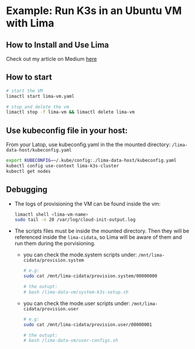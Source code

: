 # Example: Run K3s in an Ubuntu VM with Lima

## How to Install and Use Lima
Check out my article on Medium [here](https://medium.com/@jehadnasser/sick-of-running-vagrant-on-apple-silicon-meet-lima-efc41994bb21)

## How to start
```sh
# start the VM
limactl start lima-vm.yaml

# stop and delete the vm
limactl stop -f lima-vm && limactl delete lima-vm
```

## Use kubeconfig file in your host:
From your Latop, use kubeconfig.yaml in the the mounted directory: `/lima-data-host/kubeconfig.yaml`
```sh
export KUBECONFIG=~/.kube/config:./lima-data-host/kubeconfig.yaml
kubectl config use-context lima-k3s-cluster
kubectl get nodes
```

## Debugging
- The logs of provisioning the VM can be found inside the vm:
    ```sh
    limactl shell <lima-vm-name>
    sudo tail -n 20 /var/log/cloud-init-output.log
    ```

- The scripts files must be inside the mounted directory. Then they will be referenced inside the `lima-cidata`, so Lima will be aware of them and run them during the porvisioning. 
  - you can check the mode.system scripts under: `/mnt/lima-cidata/provision.system`
    ```sh
    # e.g:
    sudo cat /mnt/lima-cidata/provision.system/00000000

    # the outupt:
    # bash /lima-data-vm/system-k3s-setup.sh
    ```
  - you can check the mode.user scripts under: `/mnt/lima-cidata/provision.user`
    ```sh
    # e.g:
    sudo cat /mnt/lima-cidata/provision.user/00000001

    # the outupt:
    # bash /lima-data-vm/user-configs.sh
    ```